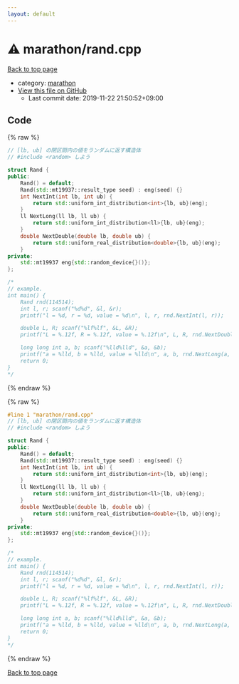 ```yaml
---
layout: default
---
```


<!-- mathjax config similar to math.stackexchange -->
<script type="text/javascript" async
  src="https://cdnjs.cloudflare.com/ajax/libs/mathjax/2.7.5/MathJax.js?config=TeX-MML-AM_CHTML">
</script>
<script type="text/x-mathjax-config">
  MathJax.Hub.Config({
    TeX: { equationNumbers: { autoNumber: "AMS" }},
    tex2jax: {
      inlineMath: [ ['$','$'] ],
      processEscapes: true
    },
    "HTML-CSS": { matchFontHeight: false },
    displayAlign: "left",
    displayIndent: "2em"
  });
</script>

<script type="text/javascript" src="https://cdnjs.cloudflare.com/ajax/libs/jquery/3.4.1/jquery.min.js"></script>
<script src="https://cdn.jsdelivr.net/npm/jquery-balloon-js@1.1.2/jquery.balloon.min.js" integrity="sha256-ZEYs9VrgAeNuPvs15E39OsyOJaIkXEEt10fzxJ20+2I=" crossorigin="anonymous"></script>
<script type="text/javascript" src="../../assets/js/copy-button.js"></script>
<link rel="stylesheet" href="../../assets/css/copy-button.css" />


# :warning: marathon/rand.cpp

<a href="../../index.html">Back to top page</a>

* category: <a href="../../index.html#faaaac9cb18c500a97c03eec92d6b8fc">marathon</a>
* <a href="{{ site.github.repository_url }}/blob/master/marathon/rand.cpp">View this file on GitHub</a>
    - Last commit date: 2019-11-22 21:50:52+09:00




## Code

<a id="unbundled"></a>
{% raw %}
```cpp
// [lb, ub] の閉区間内の値をランダムに返す構造体
// #include <random> しよう

struct Rand {
public:
    Rand() = default;
    Rand(std::mt19937::result_type seed) : eng(seed) {}
    int NextInt(int lb, int ub) {
        return std::uniform_int_distribution<int>{lb, ub}(eng);
    }
    ll NextLong(ll lb, ll ub) {
        return std::uniform_int_distribution<ll>{lb, ub}(eng);
    }
    double NextDouble(double lb, double ub) {
        return std::uniform_real_distribution<double>{lb, ub}(eng);
    }
private:
    std::mt19937 eng{std::random_device{}()};
};

/* 
// example.
int main() {
    Rand rnd(114514);
    int l, r; scanf("%d%d", &l, &r);
    printf("l = %d, r = %d, value = %d\n", l, r, rnd.NextInt(l, r));

    double L, R; scanf("%lf%lf", &L, &R);
    printf("L = %.12f, R = %.12f, value = %.12f\n", L, R, rnd.NextDouble(L, R));

    long long int a, b; scanf("%lld%lld", &a, &b);
    printf("a = %lld, b = %lld, value = %lld\n", a, b, rnd.NextLong(a, b));
    return 0;
}
*/
```
{% endraw %}

<a id="bundled"></a>
{% raw %}
```cpp
#line 1 "marathon/rand.cpp"
// [lb, ub] の閉区間内の値をランダムに返す構造体
// #include <random> しよう

struct Rand {
public:
    Rand() = default;
    Rand(std::mt19937::result_type seed) : eng(seed) {}
    int NextInt(int lb, int ub) {
        return std::uniform_int_distribution<int>{lb, ub}(eng);
    }
    ll NextLong(ll lb, ll ub) {
        return std::uniform_int_distribution<ll>{lb, ub}(eng);
    }
    double NextDouble(double lb, double ub) {
        return std::uniform_real_distribution<double>{lb, ub}(eng);
    }
private:
    std::mt19937 eng{std::random_device{}()};
};

/* 
// example.
int main() {
    Rand rnd(114514);
    int l, r; scanf("%d%d", &l, &r);
    printf("l = %d, r = %d, value = %d\n", l, r, rnd.NextInt(l, r));

    double L, R; scanf("%lf%lf", &L, &R);
    printf("L = %.12f, R = %.12f, value = %.12f\n", L, R, rnd.NextDouble(L, R));

    long long int a, b; scanf("%lld%lld", &a, &b);
    printf("a = %lld, b = %lld, value = %lld\n", a, b, rnd.NextLong(a, b));
    return 0;
}
*/

```
{% endraw %}

<a href="../../index.html">Back to top page</a>

